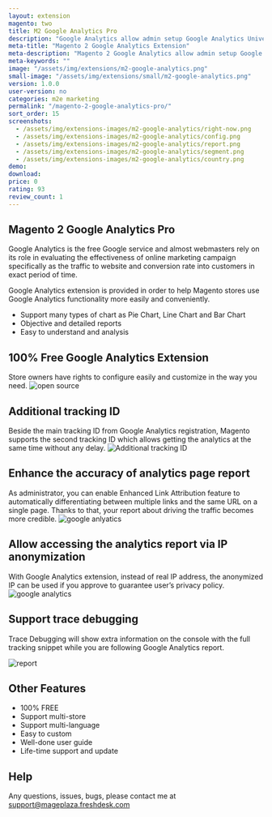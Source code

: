 ```yaml
---
layout: extension
magento: two
title: M2 Google Analytics Pro
description: "Google Analytics allow admin setup Google Analytics Universial quickly by adding multiple tracking ID in store"
meta-title: "Magento 2 Google Analytics Extension"
meta-description: "Magento 2 Google Analytics allow admin setup Google Analytics Universial quickly by adding multiple tracking ID in store"
meta-keywords: ""
image: "/assets/img/extensions/m2-google-analytics.png"
small-image: "/assets/img/extensions/small/m2-google-analytics.png"
version: 1.0.0
user-version: no
categories: m2e marketing
permalink: "/magento-2-google-analytics-pro/"
sort_order: 15
screenshots:
  - /assets/img/extensions-images/m2-google-analytics/right-now.png
  - /assets/img/extensions-images/m2-google-analytics/config.png
  - /assets/img/extensions-images/m2-google-analytics/report.png
  - /assets/img/extensions-images/m2-google-analytics/segment.png
  - /assets/img/extensions-images/m2-google-analytics/country.png
demo: 
download: 
price: 0
rating: 93
review_count: 1
---
```


 
<h2>Magento 2 Google Analytics Pro</h2>
Google Analytics is the free Google service and almost webmasters rely on its role in evaluating the effectiveness of online marketing campaign specifically as the traffic to website and conversion rate into customers in exact period of time. 

Google Analytics extension is provided in order to help Magento stores use Google Analytics functionality more easily and conveniently. 


- Support many types of chart as Pie Chart, Line Chart and Bar Chart
- Objective and detailed reports
- Easy to understand and analysis

100% Free Google Analytics Extension
---------------------------------------
Store owners have rights to configure easily and customize in the way you need.
<img src="https://lh6.googleusercontent.com/V5g-4BHenEHUulvHPYSFKnQV-r8K0zvSzo4vLArQqxpPRzMXT_lmiXTyWJa-cRlLHiQU6XQ8unwSO0tRjr_1CXFyz_hN9MtV1IHX6e_UJSw299so5L5tRA3FapEyo1Uvl-e0xXAH" alt="open source">


Additional tracking ID
---------------------------
Beside the main tracking ID from Google Analytics registration, Magento supports the second tracking ID which allows getting the analytics at the same time without any delay.
<img src="https://lh5.googleusercontent.com/GAriOpvu0psH_y4SpEXQLazf51sXwN1aOzAMAxkXdj1JbxbqG5uDBhNpeloywSvV_5dqDvD2x3y3MbpaEUv5BvcQ6AVteqRPtkmrbteMGOhJQ_JJuizVDIi90uN1bjs71tNIQ-WA" alt="Additional tracking ID" />


Enhance the accuracy of analytics page report
-------------------------------------------------
As administrator, you can enable Enhanced Link Attribution feature to automatically differentiating between multiple links and the same URL on a single page. Thanks to that, your report about driving the traffic becomes more credible.
<img src="https://lh5.googleusercontent.com/f5jkIe4rBESxT5kLWUq2TzIWpFzlGjqWN67i6TJhZhpYjJpeWOSZmeLmLZ_IjwPYqCWnaGA_jc0DrPRWH7iAIvvL2d-LPkHo1kPg6_o79oDRhFBcKD6PCXCmSR748YpVFoYcnAiu" alt="google anlyatics">

Allow accessing the analytics report via IP anonymization
-----------------------------------------------------------
With Google Analytics extension, instead of real IP address, the anonymized IP can be used if you approve to guarantee user’s privacy policy.
<img src="https://lh6.googleusercontent.com/T0nqpAFNnd_5gk9QKPTvWt8m8oy3qeQ5aRytdrH90L0iH8qGCIldPIZfE6sQCMV3rFyKjYHvCWSgbyTe1ru-Z6fmOsQ4LEP217zBjHX6hlW1LjTCfnkmnKDCyb0Zdln3mZ-ZxD-1" alt="google analytics">
 
Support trace debugging
--------------------------
Trace Debugging will show extra information on the console with the full tracking snippet while you are following Google Analytics report.

<img src="https://lh4.googleusercontent.com/UMktVCJwiFmbFJqBFVaz_1S-xGzzE6qn7lyH5eF9momlUPTQpjTJfFN0p5nDK_E7l-RzzEiuKMhSFCIedr5qvm_mUNgVtgg7pQxuuepyo5j6nEK5Nx1WG2eo7nr1v4rsLQhwW0Pl" alt="report">

Other Features
------------------
- 100% FREE
- Support multi-store
- Support multi-language
- Easy to custom
- Well-done user guide
- Life-time support and update


<h2>Help</h2>


Any questions, issues, bugs, please contact me at support@mageplaza.freshdesk.com